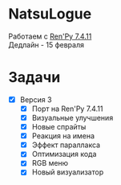 # NatsuLogue
Работаем с [Ren'Py 7.4.11](https://www.renpy.org/release/7.4.11)  
Дедлайн - 15 февраля

# Задачи
- [x] Версия 3
    - [x] Порт на Ren'Py 7.4.11 
    - [x] Визуальные улучшения
    - [x] Новые спрайты
    - [x] Реакция на имена
    - [x] Эффект параллакса
    - [x] Оптимизация кода
    - [x] RGB меню
    - [x] Новый визуализатор  
